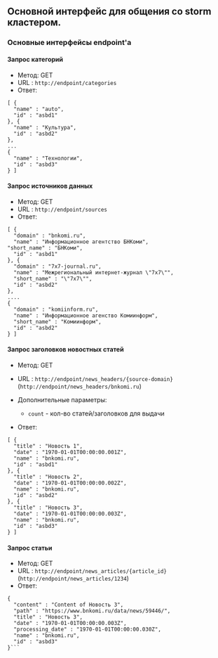 ## Основной интерфейс для общения со storm кластером.

### Основные интерфейсы endpoint'а
#### Запрос категорий
- Метод: GET
- URL : `http://endpoint/categories`
- Ответ:
```{json}
[ {
  "name" : "auto",
  "id" : "asbd1"
}, {
  "name" : "Культура",
  "id" : "asbd2"
},
...
{
  "name" : "Технологии",
  "id" : "asbd3"
} ]
```

#### Запрос источников данных
- Метод: GET
- URL : `http://endpoint/sources`
- Ответ:
```{json}
[ {
  "domain" : "bnkomi.ru",
  "name" : "Информационное агентство БНКоми",
"short_name" : "БНКоми",
  "id" : "asbd1"
}, {
  "domain" : "7x7-journal.ru",
  "name" : "Межрегиональный интернет-журнал \"7x7\"",
  "short_name" : "\"7x7\"",  
  "id" : "asbd2"
},
....
{
  "domain" : "komiinform.ru",
  "name" : "Информационное агенство Комиинформ",
  "short_name" : "Комиинформ",  
  "id" : "asbd2"
} ]
```

#### Запрос заголовков новостных статей
- Метод: GET
- URL : `http://endpoint/news_headers/{source-domain}` (`http://endpoint/news_headers/bnkomi.ru`)
- Дополнительные параметры:
	- `count` - кол-во статей/заголовков для выдачи

- Ответ:
```{json}
[ {
  "title" : "Новость 1",
  "date" : "1970-01-01T00:00:00.001Z",
  "name" : "bnkomi.ru",
  "id" : "asbd1"
}, {
  "title" : "Новость 2",
  "date" : "1970-01-01T00:00:00.002Z",
  "name" : "bnkomi.ru",
  "id" : "asbd2"
}, {
  "title" : "Новость 3",
  "date" : "1970-01-01T00:00:00.003Z",
  "name" : "bnkomi.ru",
  "id" : "asbd3"
} ]
```

#### Запрос статьи
- Метод: GET
- URL : `http://endpoint/news_articles/{article_id}` (`http://endpoint/news_articles/1234`)
- Ответ:
```{json}
{
  "content" : "Content of Новость 3",
  "path" : "https://www.bnkomi.ru/data/news/59446/",
  "title" : "Новость 3",
  "date" : "1970-01-01T00:00:00.003Z",
  "processing_date" : "1970-01-01T00:00:00.030Z",
  "name" : "bnkomi.ru",
  "id" : "asbd3"
}```
